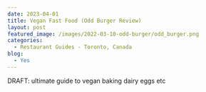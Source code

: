```yaml
---
date: 2023-04-01
title: Vegan Fast Food (Odd Burger Review)
layout: post
featured_image: /images/2022-03-10-odd-burger/odd_burger.png
categories:
  - Restaurant Guides - Toronto, Canada
blog:
  - Yes
---
```


DRAFT: ultimate guide to vegan baking 
 dairy
 eggs
 etc
